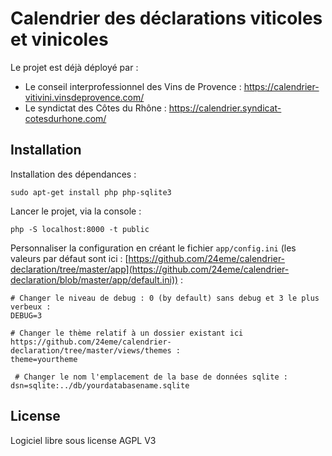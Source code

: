 # Calendrier des déclarations viticoles et vinicoles

Le projet est déjà déployé par :

- Le conseil interprofessionnel des Vins de Provence : https://calendrier-vitivini.vinsdeprovence.com/
- Le syndictat des Côtes du Rhône : https://calendrier.syndicat-cotesdurhone.com/

## Installation

Installation des dépendances :
```
sudo apt-get install php php-sqlite3
```

Lancer le projet, via la console :

```
php -S localhost:8000 -t public
```

Personnaliser la configuration en créant le fichier `app/config.ini` (les valeurs par défaut sont ici : [https://github.com/24eme/calendrier-declaration/tree/master/app](https://github.com/24eme/calendrier-declaration/blob/master/app/default.ini)) :

```
# Changer le niveau de debug : 0 (by default) sans debug et 3 le plus verbeux :
DEBUG=3

# Changer le thème relatif à un dossier existant ici https://github.com/24eme/calendrier-declaration/tree/master/views/themes :
theme=yourtheme

 # Changer le nom l'emplacement de la base de données sqlite :
dsn=sqlite:../db/yourdatabasename.sqlite
```

## License

Logiciel libre sous license AGPL V3

